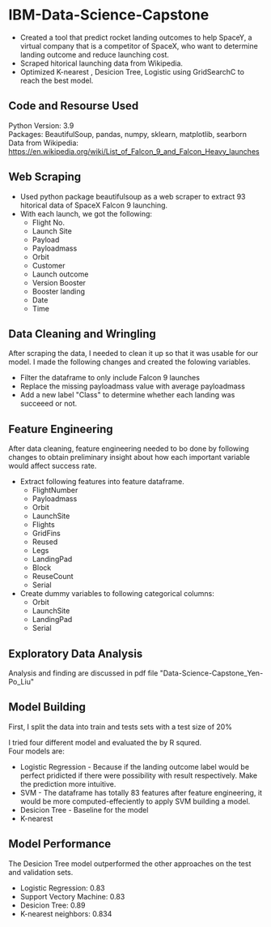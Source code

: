 # IBM-Data-Science-Capstone
* Created a tool that predict rocket landing outcomes to help SpaceY, a virtual company that is a competitor of SpaceX, who want to determine landing outcome and reduce launching cost.
* Scraped hitorical launching data from Wikipedia.
* Optimized K-nearest , Desicion Tree, Logistic using GridSearchC to reach the best model.   


## Code and Resourse Used
Python Version: 3.9   
Packages: BeautifulSoup, pandas, numpy, sklearn, matplotlib, searborn  
Data from Wikipedia: https://en.wikipedia.org/wiki/List_of_Falcon_9_and_Falcon_Heavy_launches  


## Web Scraping
* Used python package beautifulsoup as a web scraper to extract 93 hitorical data of SpaceX Falcon 9 launching.
* With each launch, we got the following:
  * Flight No. 
  * Launch Site     
  * Payload  
  * Payloadmass  
  * Orbit  
  * Customer  
  * Launch outcome  
  * Version Booster
  * Booster landing
  * Date
  * Time


## Data Cleaning and Wringling  
After scraping the data, I needed to clean it up so that it was usable for our model. I made the following changes and created the folowing variables.
* Filter the dataframe to only include Falcon 9 launches  
* Replace the missing payloadmass value with average payloadmass  
* Add a new label "Class" to determine whether each landing was succeeed or not.  


## Feature Engineering
After data cleaning, feature engineering needed to bo done by following changes to obtain preliminary insight about how each important variable would affect success rate. 
* Extract following features into feature dataframe.  
  * FlightNumber 
  * Payloadmass
  * Orbit
  * LaunchSite
  * Flights
  * GridFins
  * Reused
  * Legs
  * LandingPad
  * Block
  * ReuseCount
  * Serial
* Create dummy variables to following categorical columns:  
  *   Orbit
  *   LaunchSite
  *   LandingPad
  *   Serial


## Exploratory Data Analysis
Analysis and finding are discussed in pdf file "Data-Science-Capstone_Yen-Po_Liu"


## Model Building
First, I split the data into train and tests sets with a test size of 20%  

I tried four different model and evaluated the by R squred.  
Four models are:
 * Logistic Regression - Because if the landing outcome label would be perfect pridicted if there were possibility with result respectively. Make the prediction more intuitive.   
 * SVM - The dataframe has totally 83 features after feature engineering, it would be more computed-effeciently to apply SVM building a model.
 * Desicion Tree - Baseline for the model
 * K-nearest 

## Model Performance
The Desicion Tree model outperformed the other approaches on the test and validation sets.

* Logistic Regression: 0.83 
* Support Vectory Machine: 0.83 
* Desicion Tree: 0.89 
* K-nearest neighbors: 0.834 
